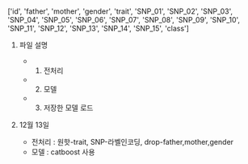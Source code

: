 ###
['id', 'father', 'mother', 'gender', 'trait', 'SNP_01', 'SNP_02',
       'SNP_03', 'SNP_04', 'SNP_05', 'SNP_06', 'SNP_07', 'SNP_08', 'SNP_09',
       'SNP_10', 'SNP_11', 'SNP_12', 'SNP_13', 'SNP_14', 'SNP_15', 'class']

1. 파일 설명
    - 1. 전처리
    - 2. 모델 
    - 3. 저장한 모델 로드

2. 12월 13일
    - 전처리 : 원핫-trait, SNP-라벨인코딩, drop-father,mother,gender
    - 모델 : catboost 사용

